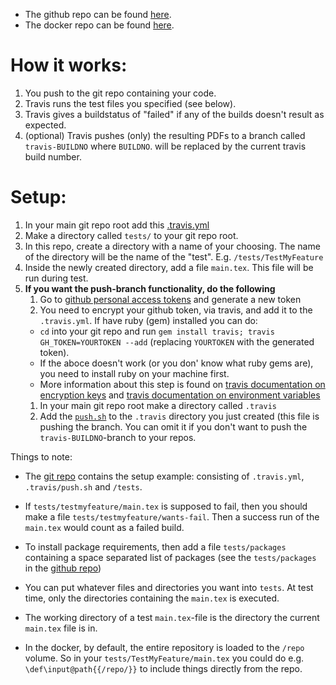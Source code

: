 - The github repo can be found [here](https://github.com/Strauman/travis-latexbuild/).
- The docker repo can be found [here](https://hub.docker.com/r/strauman/travis-latexbuild/).

# How it works:

1. You push to the git repo containing your code.
1. Travis runs the test files you specified (see below).
1. Travis gives a buildstatus of "failed" if any of the builds doesn't result as expected.
1. (optional) Travis pushes (only) the resulting PDFs to a branch called `travis-BUILDNO` where `BUILDNO`. will be replaced by the current travis build number.

# Setup:

1. In your main git repo root add this [.travis.yml](https://github.com/Strauman/travis-latexbuild/blob/master/.travis.yml)
4. Make a directory called `tests/` to your git repo root.
5. In this repo, create a directory with a name of your choosing. The name of the directory will be the name of the "test". E.g. `/tests/TestMyFeature`
6. Inside the newly created directory, add a file `main.tex`. This file will be run during test.
1. **If you want the push-branch functionality, do the following**
    1. Go to  [github personal access tokens](https://github.com/settings/tokens) and generate a new token
    1. You need to encrypt your github token, via travis, and add it to the `.travis.yml`. If have ruby (gem) installed you can do:
    - `cd` into your git repo and run `gem install travis; travis GH_TOKEN=YOURTOKEN --add` (replacing `YOURTOKEN` with the generated token). 
    - If the aboce doesn't work (or you don' know what ruby gems are), you need to install ruby on your machine first.
    - More information about this step is found on [travis documentation on encryption keys](https://docs.travis-ci.com/user/encryption-keys) and [travis documentation on environment variables](https://docs.travis-ci.com/user/environment-variables/#defining-encrypted-variables-in-travisyml)
    1. In your main git repo root make a directory called `.travis` 
    1. Add the [`push.sh`](https://github.com/Strauman/travis-latexbuild/blob/master/push.sh) to the `.travis` directory you just created (this file is pushing the branch. You can omit it if you don't want to push the `travis-BUILDNO`-branch to your repos.

Things to note:

- The [git repo][gitrepo] contains the setup example: consisting of `.travis.yml`, `.travis/push.sh` and `/tests`.
- If `tests/testmyfeature/main.tex` is supposed to fail, then you should make a file `tests/testmyfeature/wants-fail`. Then a success run of the `main.tex` would count as a failed build.
- To install package requirements, then add a file `tests/packages` containing a space separated list of packages (see the `tests/packages` in the [github repo][gitrepo]) 
- You can put whatever files and directories you want into `tests`. At test time, only the directories containing the `main.tex` is executed.
- The working directory of a test `main.tex`-file is the directory the current `main.tex` file is in.
- In the docker, by default, the entire repository is loaded to the `/repo` volume. So in your `tests/TestMyFeature/main.tex` you could do e.g. `\def\input@path{{/repo/}}` to include things directly from the repo.


  [gitrepo]: https://github.com/Strauman/travis-latexbuild
  [docker]: https://hub.docker.com/r/strauman/travis-latexbuild/
